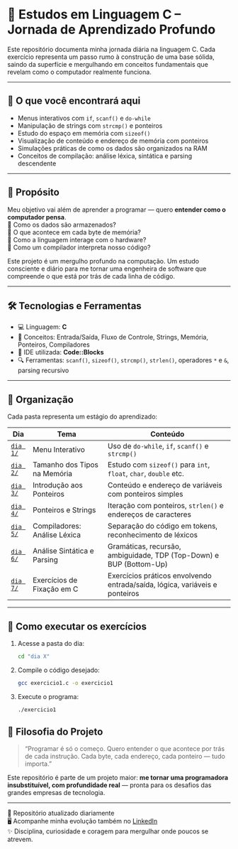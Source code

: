 # 🚀 Estudos em Linguagem C – Jornada de Aprendizado Profundo

Este repositório documenta minha jornada diária na linguagem C. Cada exercício representa um passo rumo à construção de uma base sólida, saindo da superfície e mergulhando em conceitos fundamentais que revelam como o computador realmente funciona.

---

## 📘 O que você encontrará aqui

- Menus interativos com `if`, `scanf()` e `do-while`
- Manipulação de strings com `strcmp()` e ponteiros
- Estudo do espaço em memória com `sizeof()`
- Visualização de conteúdo e endereço de memória com ponteiros
- Simulações práticas de como os dados são organizados na RAM
- Conceitos de compilação: análise léxica, sintática e parsing descendente

---

## 🎯 Propósito

Meu objetivo vai além de aprender a programar — quero **entender como o computador pensa**.  
📌 Como os dados são armazenados?  
📌 O que acontece em cada byte de memória?  
📌 Como a linguagem interage com o hardware?  
📌 Como um compilador interpreta nosso código?

Este projeto é um mergulho profundo na computação. Um estudo consciente e diário para me tornar uma engenheira de software que compreende o que está por trás de cada linha de código.

---

## 🛠️ Tecnologias e Ferramentas

- 💻 Linguagem: **C**
- 🧠 Conceitos: Entrada/Saída, Fluxo de Controle, Strings, Memória, Ponteiros, Compiladores
- 🧰 IDE utilizada: **Code::Blocks**
- 🔍 Ferramentas: `scanf()`, `sizeof()`, `strcmp()`, `strlen()`, operadores `*` e `&`, parsing recursivo

---

## 📁 Organização

Cada pasta representa um estágio do aprendizado:

| Dia     | Tema                            | Conteúdo                                                                 |
|---------|----------------------------------|--------------------------------------------------------------------------|
| [`dia 1/`](./dia%201) | Menu Interativo                 | Uso de `do-while`, `if`, `scanf()` e `strcmp()`                           |
| [`dia 2/`](./dia%202) | Tamanho dos Tipos na Memória   | Estudo com `sizeof()` para `int`, `float`, `char`, `double` etc.         |
| [`dia 3/`](./dia%203) | Introdução aos Ponteiros       | Conteúdo e endereço de variáveis com ponteiros simples                   |
| [`dia 4/`](./dia%204) | Ponteiros e Strings            | Iteração com ponteiros, `strlen()` e endereços de caracteres             |
| [`dia 5/`](./dia%205) | Compiladores: Análise Léxica   | Separação do código em tokens, reconhecimento de léxicos                 |
| [`dia 6/`](./dia%206) | Análise Sintática e Parsing    | Gramáticas, recursão, ambiguidade, TDP (Top-Down) e BUP (Bottom-Up)     |
| [`dia 7/`](./dia%207) | Exercícios de Fixação em C     | Exercícios práticos envolvendo entrada/saída, lógica, variáveis e ponteiros |

---

## 🚀 Como executar os exercícios

1. Acesse a pasta do dia:
   ```bash
   cd "dia X"
   ```
2. Compile o código desejado:
    ```bash
    gcc exercicio1.c -o exercicio1
    ```
3. Execute o programa:
    ```bash
    ./exercicio1
    ```

## 🌊 Filosofia do Projeto

> “Programar é só o começo. Quero entender o que acontece por trás de cada instrução. Cada byte, cada endereço, cada ponteiro — tudo importa.”

Este repositório é parte de um projeto maior: **me tornar uma programadora insubstituível, com profundidade real** — pronta para os desafios das grandes empresas de tecnologia.

---

📌 Repositório atualizado diariamente  
🖥️ Acompanhe minha evolução também no [LinkedIn](https://www.linkedin.com/in/munique-feitoza-77034b231)  
✨ Disciplina, curiosidade e coragem para mergulhar onde poucos se atrevem.
